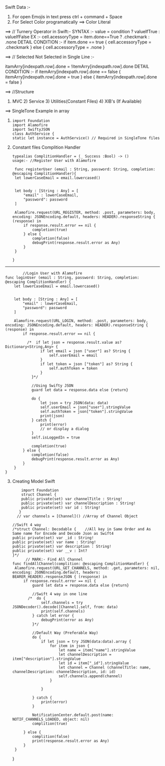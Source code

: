 Swift Data :-

1) For open Emojis in text press ctrl + command + Space
2) For Select Color programatically ==> Color Literal 

==> // Turnery Operator in Swift:-
SYNTAX :- value = condition ? valueIfTrue : valueIfFalse
EX :- cell.acessoryType = item.done==True ? .checkmark : .none
DETAIL CONDITION :-
     if item.done == true {
         cell.accessoryType = .checkmark
     } else {
          cell.accessoryType = .none
     }
     
==> // Selected Not Selected in Single Line :-

 itamArry[indexpath.row].done = !itemArry[indexpath.row].done
DETAIL CONDITION :- 
    if itemArry[indexpath.row].done == false {
        itemArry[indexpath.row].done = true
    } else {
        itemArry[indexpath.row].done = false
    }

==> //Structure 

   1) MVC 2) Service 3) Utilities(Constant Files) 4) XIB's (If Available)
   
==> SingleTone Example in array

1)     import Foundation
       import Alamofire
       import SwiftyJSON
       class AuthService {
       static let instance = AuthService() // Required in SingleTone files
       
2) Constant files Complition Handler 

       typealias ComplitionHandler = (_ Success :Bool) -> ()
       usage:- //Register User with Alamofire
       
        func registerUser (email : String, password: String, completion: @escaping ComplitionHandler){
        let lowerCaseEmail = email.lowercased()
      
        
        let body : [String : Any] = [
            "email" : lowerCaseEmail,
            "password": password
        ]
        
        Alamofire.request(URL_REGISTER, method: .post, parameters: body, encoding: JSONEncoding.default, headers: HEADER).responseString { (response) in
            if response.result.error == nil {
                completion(true)
            } else {
                completion(false)
                debugPrint(response.result.error as Any)
            }
        }
        
       }
       
---

            //Login User with Alamofire
    func loginUser (email : String, password: String, completion: @escaping ComplitionHandler) {
        let lowerCaseEmail = email.lowercased()
        
        
        let body : [String : Any] = [
            "email" : lowerCaseEmail,
            "password": password
        ]
        
        Alamofire.request(URL_LOGIN, method: .post, parameters: body, encoding: JSONEncoding.default, headers: HEADER).responseString { (response) in
            if response.result.error == nil {
                
              /*  if let json = response.result.value as? Dictionary<String,Any> {
                    if let email = json ["user"] as? String {
                        self.userEmail = email
                    }
                    if let token = json ["token"] as? String {
                        self.authToken = token
                    }
                }*/
                
                //Using Swifty JSON
                guard let data = response.data else {return}
                
                do {
                    let json = try JSON(data: data)
                    self.userEmail = json["user"].stringValue
                    self.authToken = json["token"].stringValue
                    print(json)
                } catch {
                    print(error)
                    // or display a dialog
                }
                self.isLoggedIn = true
               
                completion(true)
            } else {
                completion(false)
                debugPrint(response.result.error as Any)
            }
        }
    }
    
3) Creating Model Swift

           import Foundation
           struct Channel {
           public private(set) var channelTitle : String!
           public private(set) var channelDescription : String!
           public private(set) var id : String!
          }
         // var channels = [Channel]() //Array of Channel Object

       //Swift 4 way
       /*struct Channel: Decodable {    //All key in Same Order and As Same name for Encode and Decode Json as Swift4
       public private(set) var _id : String!
       public private(set) var name : String!
       public private(set) var description : String!
       public private(set) var __v : Int?
       }*/ 
             // MARK:- Find All Channel
       func findAllChannel(complition: @escaping ComplitionHandler) {
        Alamofire.request(URL_GET_CHANNELS, method: .get, parameters: nil, encoding: JSONEncoding.default, headers: BEARER_HEADER).responseJSON { (response) in
            if response.result.error == nil {
                guard let data = response.data else {return}
                
                //Swift 4 way in one line
              /*  do {
                    self.channels = try JSONDecoder().decode([Channel].self, from: data)
                    print(self.channels)
                } catch let error {
                    debugPrint(error as Any)
                }*/
                
                //Default Way (Preferable Way)
                do {
                    if let json = try JSON(data:data).array {
                        for item in json {
                            let name = item["name"].stringValue
                            let channelDescription = item["description"].stringValue
                            let id = item["_id"].stringValue
                            let channel = Channel (channelTitle: name, channelDescription: channelDescription, id: id)
                            self.channels.append(channel)
                        }
                       
                    }
                    
                } catch {
                    print(error)
                }
                
                NotificationCenter.default.post(name: NOTIF_CHANNELS_LOADED, object: nil)
                complition(true)
                
            } else {
                complition(false)
                print(response.result.error as Any)
            }
        }
     }

